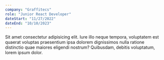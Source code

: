 ```yaml
---
company: "Graffitecs"
role: "Junior React Developer"
dateStart: "11/27/2022"
dateEnd: "10/10/2023"
---
```


Sit amet consectetur adipisicing elit. Iure illo neque tempora, voluptatem est quaerat voluptas praesentium ipsa dolorem dignissimos nulla ratione distinctio quae maiores eligendi nostrum? Quibusdam, debitis voluptatum, lorem ipsum dolor.

